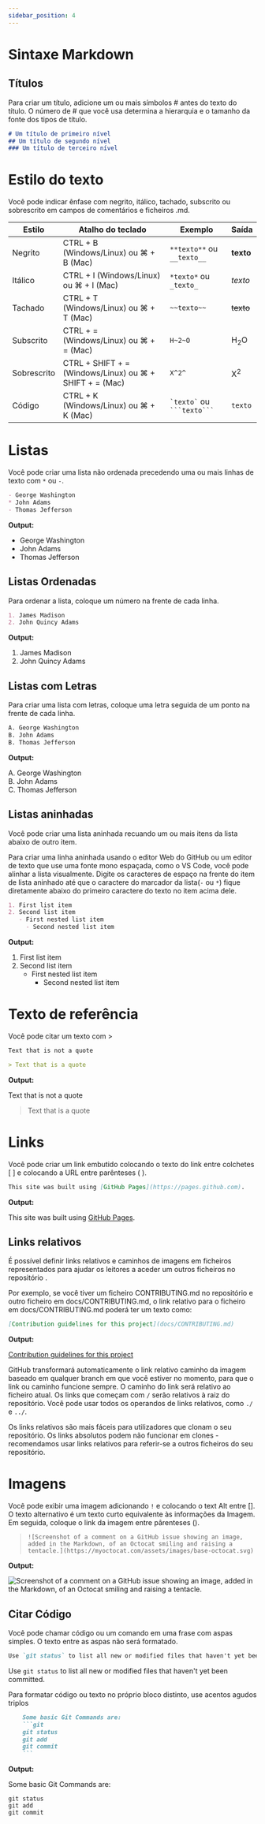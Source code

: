 ```yaml
---
sidebar_position: 4
---
```


# Sintaxe Markdown

## Títulos

Para criar um título, adicione um ou mais símbolos # antes do texto do título. O número de # que você usa determina a hierarquia e o tamanho da fonte dos tipos de título.

```md
# Um título de primeiro nível
## Um título de segundo nível
### Um título de terceiro nível
```

# Estilo do texto

Você pode indicar ênfase com negrito, itálico, tachado, subscrito ou sobrescrito em campos de comentários e ficheiros .md.

Estilo | Atalho do teclado | Exemplo | Saída
------ | ----------------- | ------- | -----
Negrito | CTRL + B (Windows/Linux) ou ⌘ + B (Mac) | `**texto**` ou `__texto__` | **texto**
Itálico | CTRL + I (Windows/Linux) ou ⌘ + I (Mac) | `*texto*` ou `_texto_` | *texto*
Tachado | CTRL + T (Windows/Linux) ou ⌘ + T (Mac) | `~~texto~~` | ~~texto~~
Subscrito | CTRL + = (Windows/Linux) ou ⌘ + = (Mac) | `H~2~O` | H<sub>2</sub>O
Sobrescrito | CTRL + SHIFT + = (Windows/Linux) ou ⌘ + SHIFT + = (Mac) | `X^2^` | X<sup>2</sup>
Código | CTRL + K (Windows/Linux) ou ⌘ + K (Mac) | `` `texto` `` ou `` ```texto``` `` | `texto`

# Listas

Você pode criar uma lista não ordenada precedendo uma ou mais linhas de texto com `*` ou `-`.

```md
- George Washington
* John Adams
- Thomas Jefferson
```

**Output:**

- George Washington
- John Adams
- Thomas Jefferson

## Listas Ordenadas

Para ordenar a lista, coloque um número na frente de cada linha.

```md
1. James Madison
2. John Quincy Adams
```

**Output:**

1. James Madison
2. John Quincy Adams

## Listas com Letras

Para criar uma lista com letras, coloque uma letra seguida de um ponto na frente de cada linha.

```md
A. George Washington  
B. John Adams  
B. Thomas Jefferson  
```

**Output:**

A. George Washington  
B. John Adams  
C. Thomas Jefferson

## Listas aninhadas

Você pode criar uma lista aninhada recuando um ou mais itens da lista abaixo de outro item.

Para criar uma linha aninhada usando o editor Web do GitHub ou um editor de texto que use uma fonte mono espaçada, como o VS Code, você pode alinhar a lista visualmente. Digite os caracteres de espaço na frente do item de lista aninhado até que o caractere do marcador da lista(`-` ou `*`) fique diretamente abaixo do primeiro caractere do texto no item acima dele.

```md
1. First list item
2. Second list item
   - First nested list item
     - Second nested list item
```

**Output:**

1. First list item
2. Second list item
   - First nested list item
     - Second nested list item

# Texto de referência

Você pode citar um texto com >

```md
Text that is not a quote

> Text that is a quote
```

**Output:**

Text that is not a quote

> Text that is a quote

# Links

Você pode criar um link embutido colocando o texto do link entre colchetes [ ] e colocando a URL entre parênteses ( ).

```md
This site was built using [GitHub Pages](https://pages.github.com).
```

**Output:**

This site was built using [GitHub Pages](https://pages.github.com).

## Links relativos

É possível definir links relativos e caminhos de imagens em ficheiros representados para ajudar os leitores a aceder um outros ficheiros no repositório .

Por exemplo, se você tiver um ficheiro CONTRIBUTING.md no repositório e outro ficheiro em docs/CONTRIBUTING.md, o link relativo para o ficheiro em docs/CONTRIBUTING.md poderá ter um texto como:

```md
[Contribution guidelines for this project](docs/CONTRIBUTING.md)
```

**Output:**

[Contribution guidelines for this project](docs/CONTRIBUTING.md)

GitHub transformará automaticamente o link relativo caminho da imagem baseado em qualquer branch em que você estiver no momento, para que o link ou caminho funcione sempre. O caminho do link será relativo ao ficheiro atual. Os links que começam com `/` serão relativos à raiz do repositório. Você pode usar todos os operandos de links relativos, como `./` e `../`.

Os links relativos são mais fáceis para utilizadores que clonam o seu repositório. Os links absolutos podem não funcionar em clones - recomendamos usar links relativos para referir-se a outros ficheiros do seu repositório.

# Imagens

Você pode exibir uma imagem adicionando `!` e colocando o text Alt entre []. O texto alternativo é um texto curto equivalente às informações da Imagem. Em seguida, coloque o link da imagem entre pârenteses ().

>```![Screenshot of a comment on a GitHub issue showing an image, added in the Markdown, of an Octocat smiling and raising a tentacle.](https://myoctocat.com/assets/images/base-octocat.svg)```

**Output:**

![Screenshot of a comment on a GitHub issue showing an image, added in the Markdown, of an Octocat smiling and raising a tentacle.](https://myoctocat.com/assets/images/base-octocat.svg)

## Citar Código

Você pode chamar código ou um comando em uma frase com aspas simples. O texto entre as aspas não será formatado.

```md
Use `git status` to list all new or modified files that haven't yet been committed.
```

Use `git status` to list all new or modified files that haven't yet been committed.

Para formatar código ou texto no próprio bloco distinto, use acentos agudos triplos

```md
    Some basic Git Commands are:
    ```git
    git status
    git add
    git commit
    ```
```

**Output:**

Some basic Git Commands are:

```git
git status
git add
git commit
```
